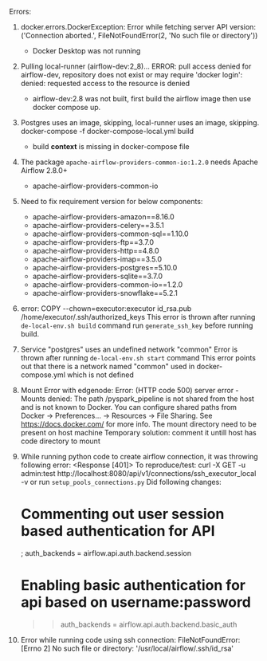 Errors:
1. docker.errors.DockerException: Error while fetching server API version: ('Connection aborted.', FileNotFoundError(2, 'No such file or directory'))
   - Docker Desktop was not running

2. Pulling local-runner (airflow-dev:2_8)... ERROR: pull access denied for airflow-dev, repository does not exist or may require 'docker login': denied: requested access to the resource is denied
   - airflow-dev:2.8 was not built, first build the airflow image then use docker compose up.

3. Postgres uses an image, skipping, local-runner uses an image, skipping. docker-compose -f docker-compose-local.yml build
   - build **context** is missing in docker-compose file

4. The package `apache-airflow-providers-common-io:1.2.0` needs Apache Airflow 2.8.0+
   - apache-airflow-providers-common-io
5. Need to fix requirement version for below components:
   - apache-airflow-providers-amazon==8.16.0
   - apache-airflow-providers-celery==3.5.1 
   - apache-airflow-providers-common-sql==1.10.0 
   - apache-airflow-providers-ftp==3.7.0 
   - apache-airflow-providers-http==4.8.0 
   - apache-airflow-providers-imap==3.5.0 
   - apache-airflow-providers-postgres==5.10.0 
   - apache-airflow-providers-sqlite==3.7.0 
   - apache-airflow-providers-common-io==1.2.0
   - apache-airflow-providers-snowflake==5.2.1

6. error: COPY --chown=executor:executor id_rsa.pub /home/executor/.ssh/authorized_keys
    This error is thrown after running `de-local-env.sh build` command 
    run `generate_ssh_key` before running build. 



7. Service "postgres" uses an undefined network "common"
    Error is thrown after running `de-local-env.sh start` command
    This error points out that there is a network named "common" used in docker-compose.yml which is not defined

8. Mount Error with edgenode: Error: (HTTP code 500) server error - Mounts denied: The path /pyspark_pipeline is not shared from the host and is not known to Docker. You can configure shared paths from Docker -> Preferences... -> Resources -> File Sharing. See https://docs.docker.com/ for more info.
    The mount directory need to be present on host machine
    Temporary solution: comment it untill host has code directory to mount

9. While running python code to create airflow connection, it was throwing following error: <Response [401]>
    To reproduce/test: curl -X GET -u admin:test http://localhost:8080/api/v1/connections/ssh_executor_local -v
    or run `setup_pools_connections.py`
    Did following changes: 
    # Commenting out user session based authentication for API
    ; auth_backends = airflow.api.auth.backend.session

    # Enabling basic authentication for api based on username:password
    >> auth_backends = airflow.api.auth.backend.basic_auth


10. Error while running code using ssh connection: FileNotFoundError: [Errno 2] No such file or directory: '/usr/local/airflow/.ssh/id_rsa'
    